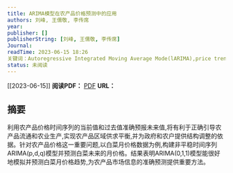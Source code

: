 ```yaml
---
title: ARIMA模型在农产品价格预测中的应用
authors: 刘峰, 王儒敬, 李传席
year: 
publisher: []
publisherString: [刘峰, 王儒敬, 李传席]
Journal: 
readTime: 2023-06-15 18:26
关键词：Autoregressive Integrated Moving Average Mode(lARIMA),price trend,time series,价格趋势 prices of agricultural products,农产品价格,时间序列,自回归移动平均模型
status: 未阅读
---
```

[[2023-06-15]]
**阅读PDF：** [PDF](zotero://select/items/@LiuFengARIMAMoXingZaiNongChanPinJieGeYuCeZhongDeYingYong2009)
**URL：** 
## 摘要
利用农产品价格时间序列的当前值和过去值准确预报未来值,将有利于正确引导农产品流通和农业生产,实现农产品区域供求平衡,并为政府和农户提供结构调整的依据。针对农产品价格这一重要问题,以白菜月价格数据为例,构建非平稳时间序列ARIMA(p,d,q)模型并预测白菜未来的月价格。结果表明ARIMA(0,1,1)模型能很好地模拟并预测白菜月价格趋势,为农产品市场信息的准确预测提供重要方法。